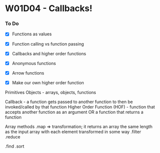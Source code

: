 # W01D04 - Callbacks!

### To Do
- [x] Functions as values
- [x] Function calling vs function passing
- [x] Callbacks and higher order functions
- [x] Anonymous functions
- [x] Arrow functions
- [x] Make our own higher order function


Primitives
Objects - arrays, objects, functions

Callback - a function gets passed to another function to then be invoked/called by that function
Higher Order Function (HOF) - function that accepts another function as an argument OR a function that returns a function

Array methods
.map => transformation; it returns an array the same length as the input array with each element transformed in some way
.filter
.reduce

.find
.sort











